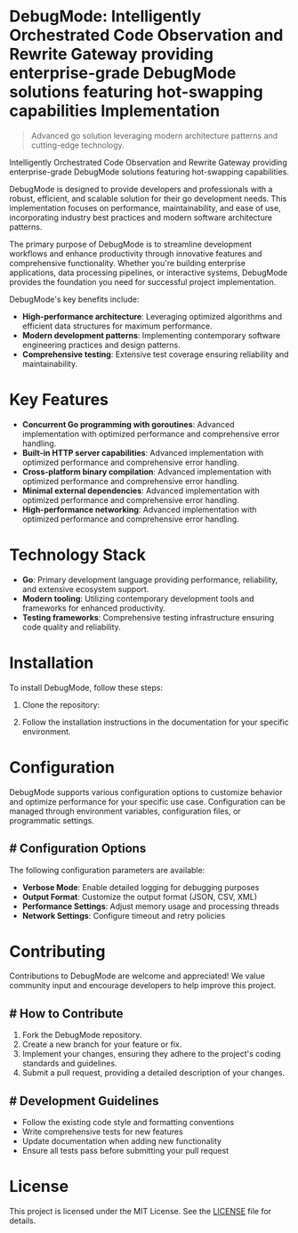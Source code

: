 <!-- fallback_DebugMode_20250806035025_63088 -->

# DebugMode: Intelligently Orchestrated Code Observation and Rewrite Gateway providing enterprise-grade DebugMode solutions featuring hot-swapping capabilities Implementation
> Advanced go solution leveraging modern architecture patterns and cutting-edge technology.

Intelligently Orchestrated Code Observation and Rewrite Gateway providing enterprise-grade DebugMode solutions featuring hot-swapping capabilities.

DebugMode is designed to provide developers and professionals with a robust, efficient, and scalable solution for their go development needs. This implementation focuses on performance, maintainability, and ease of use, incorporating industry best practices and modern software architecture patterns.

The primary purpose of DebugMode is to streamline development workflows and enhance productivity through innovative features and comprehensive functionality. Whether you're building enterprise applications, data processing pipelines, or interactive systems, DebugMode provides the foundation you need for successful project implementation.

DebugMode's key benefits include:

* **High-performance architecture**: Leveraging optimized algorithms and efficient data structures for maximum performance.
* **Modern development patterns**: Implementing contemporary software engineering practices and design patterns.
* **Comprehensive testing**: Extensive test coverage ensuring reliability and maintainability.

# Key Features

* **Concurrent Go programming with goroutines**: Advanced implementation with optimized performance and comprehensive error handling.
* **Built-in HTTP server capabilities**: Advanced implementation with optimized performance and comprehensive error handling.
* **Cross-platform binary compilation**: Advanced implementation with optimized performance and comprehensive error handling.
* **Minimal external dependencies**: Advanced implementation with optimized performance and comprehensive error handling.
* **High-performance networking**: Advanced implementation with optimized performance and comprehensive error handling.

# Technology Stack

* **Go**: Primary development language providing performance, reliability, and extensive ecosystem support.
* **Modern tooling**: Utilizing contemporary development tools and frameworks for enhanced productivity.
* **Testing frameworks**: Comprehensive testing infrastructure ensuring code quality and reliability.

# Installation

To install DebugMode, follow these steps:

1. Clone the repository:


2. Follow the installation instructions in the documentation for your specific environment.

# Configuration

DebugMode supports various configuration options to customize behavior and optimize performance for your specific use case. Configuration can be managed through environment variables, configuration files, or programmatic settings.

## # Configuration Options

The following configuration parameters are available:

* **Verbose Mode**: Enable detailed logging for debugging purposes
* **Output Format**: Customize the output format (JSON, CSV, XML)
* **Performance Settings**: Adjust memory usage and processing threads
* **Network Settings**: Configure timeout and retry policies

# Contributing

Contributions to DebugMode are welcome and appreciated! We value community input and encourage developers to help improve this project.

## # How to Contribute

1. Fork the DebugMode repository.
2. Create a new branch for your feature or fix.
3. Implement your changes, ensuring they adhere to the project's coding standards and guidelines.
4. Submit a pull request, providing a detailed description of your changes.

## # Development Guidelines

* Follow the existing code style and formatting conventions
* Write comprehensive tests for new features
* Update documentation when adding new functionality
* Ensure all tests pass before submitting your pull request

# License

This project is licensed under the MIT License. See the [LICENSE](https://github.com/QOZU/DebugMode/blob/main/LICENSE) file for details.
